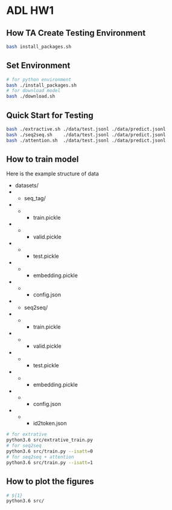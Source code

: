# ADL HW1

## How TA Create Testing Environment
```bash
bash install_packages.sh
```

## Set Environment
```bash
# for python environment
bash ./install_packages.sh
# for download model
bash ./download.sh
```

## Quick Start for Testing
```bash
bash ./extractive.sh ./data/test.jsonl ./data/predict.jsonl
bash ./seq2seq.sh    ./data/test.jsonl ./data/predict.jsonl
bash ./attention.sh  ./data/test.jsonl ./data/predict.jsonl
```

## How to train model
Here is the example structure of data
* datasets/
* * seq_tag/
* * * train.pickle
* * * valid.pickle
* * * test.pickle
* * * embedding.pickle
* * * config.json
* * seq2seq/
* * * train.pickle
* * * valid.pickle
* * * test.pickle
* * * embedding.pickle
* * * config.json
* * * id2token.json

```bash
# for extrative
python3.6 src/extrative_train.py
# for seq2seq
python3.6 src/train.py --isatt=0
# for seq2seq + attention
python3.6 src/train.py --isatt=1
```

## How to plot the figures
```bash
# ${1}
python3.6 src/
```
